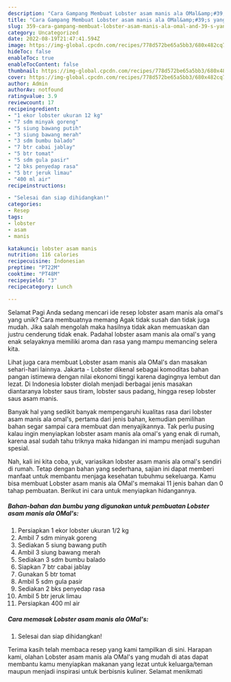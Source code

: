 ```yaml
---
description: "Cara Gampang Membuat Lobster asam manis ala OMal&amp;#39;s yang Enak"
title: "Cara Gampang Membuat Lobster asam manis ala OMal&amp;#39;s yang Enak"
slug: 359-cara-gampang-membuat-lobster-asam-manis-ala-omal-and-39-s-yang-enak
category: Uncategorized
date: 2022-08-19T21:47:41.594Z
image: https://img-global.cpcdn.com/recipes/778d572be65a5bb3/680x482cq70/lobster-asam-manis-ala-omals-foto-resep-utama.jpg
hideToc: false
enableToc: true
enableTocContent: false
thumbnail: https://img-global.cpcdn.com/recipes/778d572be65a5bb3/680x482cq70/lobster-asam-manis-ala-omals-foto-resep-utama.jpg
cover: https://img-global.cpcdn.com/recipes/778d572be65a5bb3/680x482cq70/lobster-asam-manis-ala-omals-foto-resep-utama.jpg
author: Admin
authorAv: notfound
ratingvalue: 3.9
reviewcount: 17
recipeingredient:
- "1 ekor lobster ukuran 12 kg"
- "7 sdm minyak goreng"
- "5 siung bawang putih"
- "3 siung bawang merah"
- "3 sdm bumbu balado"
- "7 btr cabai jablay"
- "5 btr tomat"
- "5 sdm gula pasir"
- "2 bks penyedap rasa"
- "5 btr jeruk limau"
- "400 ml air"
recipeinstructions:

- "Selesai dan siap dihidangkan!"
categories:
- Resep
tags:
- lobster
- asam
- manis

katakunci: lobster asam manis 
nutrition: 116 calories
recipecuisine: Indonesian
preptime: "PT22M"
cooktime: "PT48M"
recipeyield: "3"
recipecategory: Lunch

---
```



Selamat Pagi Anda sedang mencari ide resep lobster asam manis ala omal&#39;s yang unik? Cara membuatnya memang Agak tidak susah dan tidak juga mudah. Jika salah mengolah maka hasilnya tidak akan memuaskan dan justru cenderung tidak enak. Padahal lobster asam manis ala omal&#39;s yang enak selayaknya memiliki aroma dan rasa yang mampu memancing selera kita.


Lihat juga cara membuat Lobster asam manis ala OMal&#39;s dan masakan sehari-hari lainnya. Jakarta - Lobster dikenal sebagai komoditas bahan pangan istimewa dengan nilai ekonomi tinggi karena dagingnya lembut dan lezat. Di Indonesia lobster diolah menjadi berbagai jenis masakan diantaranya lobster saus tiram, lobster saus padang, hingga resep lobster saus asam manis.

Banyak hal yang sedikit banyak mempengaruhi kualitas rasa dari lobster asam manis ala omal&#39;s, pertama dari jenis bahan, kemudian pemilihan bahan segar sampai cara membuat dan menyajikannya. Tak perlu pusing kalau ingin menyiapkan lobster asam manis ala omal&#39;s yang enak di rumah, karena asal sudah tahu triknya maka hidangan ini mampu menjadi suguhan spesial.


Nah, kali ini kita coba, yuk, variasikan lobster asam manis ala omal&#39;s sendiri di rumah. Tetap dengan bahan yang sederhana, sajian ini dapat memberi manfaat untuk membantu menjaga kesehatan tubuhmu sekeluarga. Kamu bisa membuat Lobster asam manis ala OMal&#39;s memakai 11 jenis bahan dan 0 tahap pembuatan. Berikut ini cara untuk menyiapkan hidangannya.

<!--inarticleads1-->

##### Bahan-bahan dan bumbu yang digunakan untuk pembuatan Lobster asam manis ala OMal&#39;s:

1. Persiapkan 1 ekor lobster ukuran 1/2 kg
1. Ambil 7 sdm minyak goreng
1. Sediakan 5 siung bawang putih
1. Ambil 3 siung bawang merah
1. Sediakan 3 sdm bumbu balado
1. Siapkan 7 btr cabai jablay
1. Gunakan 5 btr tomat
1. Ambil 5 sdm gula pasir
1. Sediakan 2 bks penyedap rasa
1. Ambil 5 btr jeruk limau
1. Persiapkan 400 ml air




<!--inarticleads2-->

##### Cara memasak Lobster asam manis ala OMal&#39;s:


1. Selesai dan siap dihidangkan!



Terima kasih telah membaca resep yang kami tampilkan di sini. Harapan kami, olahan Lobster asam manis ala OMal&#39;s yang mudah di atas dapat membantu kamu menyiapkan makanan yang lezat untuk keluarga/teman maupun menjadi inspirasi untuk berbisnis kuliner. Selamat menikmati
